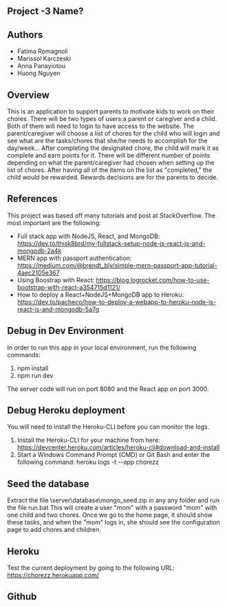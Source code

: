 ## Project -3 Name?

## Authors 

- Fatima Romagnoli
- Marissol Karczeski
- Anna Panayiotou
- Huong Nguyen

## Overview

This is an application to support parents to motivate kids to work on their chores. There will be two types of users:a parent or caregiver and a child. Both of them will need to login to have access to the website. The parent/caregiver will choose a list of chores for the child who will login and see what are the tasks/chores that she/he needs to accomplish for the day/week... 
After completing the designated chore, the child will mark it as complete and earn points for it. There will be different number of points depending on what the parent/caregiver had chosen when setting up the list of chores. After having all of the items on the list as "completed," the child would be rewarded. Rewards decisions are for the parents to decide. 

## References

This project was based off many tutorials and post at StackOverflow.
The most important are the following:
- Full stack app with NodeJS, React, and MongoDB: https://dev.to/thisk8brd/my-fullstack-setup-node-js-react-js-and-mongodb-2a4k
- MERN app with passport authentication: https://medium.com/@brendt_bly/simple-mern-passport-app-tutorial-4aec2105e367
- Using Boostrap with React: https://blog.logrocket.com/how-to-use-bootstrap-with-react-a354715d1121/
- How to deploy a React+NodeJS+MongoDB app to Heroku: https://dev.to/pacheco/how-to-deploy-a-webapp-to-heroku-node-js-react-js-and-mongodb-5a7g 


## Debug in Dev Environment

In order to run this app in your local environment, run the following commands:
1) npm install
2) npm run dev

The server code will run on port 8080 and the React app on port 3000.

## Debug Heroku deployment

You will need to install the Heroku-CLI before you can monitor the logs.
1) Install the Heroku-CLI for your machine from here: https://devcenter.heroku.com/articles/heroku-cli#download-and-install
2) Start a Windows Command Prompt (CMD) or Git Bash and enter the following command: heroku logs -t --app chorezz

## Seed the database

Extract the file \server\database\mongo_seed.zip in any any folder and run the file run.bat
This will create a user "mom" with a password "mom" with one child and two chores.
Once we go to the home page, it should show these tasks, and when the "mom" logs in, she should
see the configuration page to add chores and children.

## Heroku

Test the current deployment by going to the following URL:
https://chorezz.herokuapp.com/


## Github
